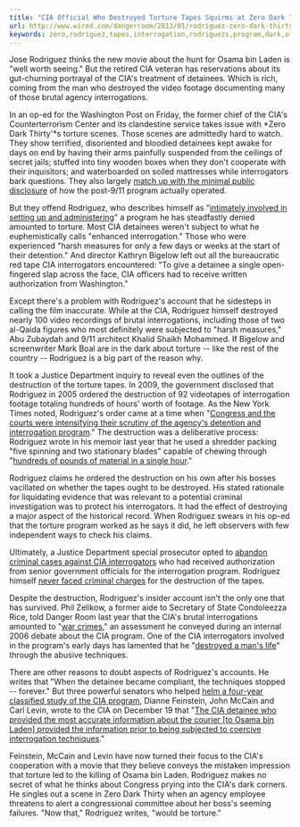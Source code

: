 ```yaml
---
title: "CIA Official Who Destroyed Torture Tapes Squirms at Zero Dark Thirty Abuse"
url: http://www.wired.com/dangerroom/2013/01/rodriguez-zero-dark-thirty/
keywords: zero,rodriguez,tapes,interrogation,rodriguezs,program,dark,official,cias,cia,destruction,squirms,torture,destroyed,interrogators,abuse,thirty
---
```

Jose Rodriguez thinks the new movie about the hunt for Osama bin Laden is \"well worth seeing.\" But the retired CIA veteran has reservations about its gut-churning portrayal of the CIA\'s treatment of detainees. Which is rich, coming from the man who destroyed the video footage documenting many of those brutal agency interrogations.

In an op-ed for the Washington Post on Friday, the former chief of the CIA\'s Counterterrorism Center and its clandestine service takes issue with \*Zero Dark Thirty\'\*s torture scenes. Those scenes are admittedly hard to watch. They show terrified, disoriented and bloodied detainees kept awake for days on end by having their arms painfully suspended from the ceilings of secret jails; stuffed into tiny wooden boxes when they don\'t cooperate with their inquisitors; and waterboarded on soiled mattresses while interrogators bark questions. They also largely [match up with the minimal public disclosure](https://www.wired.com/dangerroom/2012/12/zero-dark-thirty/) of how the post-9/11 program actually operated.

But they offend Rodriguez, who describes himself as \"[intimately involved in setting up and administering](http://www.washingtonpost.com/opinions/a-cia-veteran-on-what-zero-dark-thirty-gets-wrong-about-the-bin-laden-manhunt/2013/01/03/4a76f1b8-52cc-11e2-a613-ec8d394535c6_story.html)\" a program he has steadfastly denied amounted to torture. Most CIA detainees weren\'t subject to what he euphemistically calls \"enhanced interrogation.\" Those who were experienced \"harsh measures for only a few days or weeks at the start of their detention.\" And director Kathryn Bigelow left out all the bureaucratic red tape CIA interrogators encountered: \"To give a detainee a single open-fingered slap across the face, CIA officers had to receive written authorization from Washington.\"

Except there\'s a problem with Rodriguez\'s account that he sidesteps in calling the film inaccurate. While at the CIA, Rodriguez himself destroyed nearly 100 video recordings of brutal interrogations, including those of two al-Qaida figures who most definitely were subjected to \"harsh measures,\" Abu Zubaydah and 9/11 architect Khalid Shaikh Mohammed. If Bigelow and screenwriter Mark Boal are in the dark about torture -- like the rest of the country -- Rodriguez is a big part of the reason why.

It took a Justice Department inquiry to reveal even the outlines of the destruction of the torture tapes. In 2009, the government disclosed that Rodriguez in 2005 ordered the destruction of 92 videotapes of interrogation footage totaling hundreds of hours\' worth of footage. As the New York Times noted, Rodriguez\'s order came at a time when \"[Congress and the courts were intensifying their scrutiny of the agency\'s detention and interrogation program](http://www.nytimes.com/2009/03/03/washington/03web-intel.html).\" The destruction was a deliberative process: Rodriguez wrote in his memoir last year that he used a shredder packing \"five spinning and two stationary blades\" capable of chewing through \"[hundreds of pounds of material in a single hour](http://www.newyorker.com/online/blogs/closeread/2012/04/jose-rodriguez-60-minutes-torture.html#ixzz2H13GO46N).\"

Rodriguez claims he ordered the destruction on his own after his bosses vacillated on whether the tapes ought to be destroyed. His stated rationale for liquidating evidence that was relevant to a potential criminal investigation was to protect his interrogators. It had the effect of destroying a major aspect of the historical record. When Rodriguez swears in his op-ed that the torture program worked as he says it did, he left observers with few independent ways to check his claims.

Ultimately, a Justice Department special prosecutor opted to [abandon criminal cases against CIA interrogators](https://www.wired.com/dangerroom/2011/06/cia-exhales-99-out-of-101-torture-cases-dropped/) who had received authorization from senior government officials for the interrogation program. Rodriguez himself [never faced criminal charges](http://www.nytimes.com/2010/11/10/world/10tapes.html) for the destruction of the tapes.

Despite the destruction, Rodriguez\'s insider account isn\'t the only one that has survived. Phil Zelikow, a former aide to Secretary of State Condoleezza Rice, told Danger Room last year that the CIA\'s brutal interrogations amounted to \"[war crimes](https://www.wired.com/dangerroom/2012/04/secret-torture-memo/),\" an assessment he conveyed during an internal 2006 debate about the CIA program. One of the CIA interrogators involved in the program\'s early days has lamented that he \"[destroyed a man\'s life](https://www.wired.com/dangerroom/2011/07/am-i-a-torturer/)\" through the abusive techniques.

There are other reasons to doubt aspects of Rodriguez\'s accounts. He writes that \"When the detainee became compliant, the techniques stopped -- forever.\" But three powerful senators who helped [helm a four-year classified study of the CIA program](https://www.wired.com/dangerroom/2012/12/torture-report/), Dianne Feinstein, John McCain and Carl Levin, wrote to the CIA on December 19 that \"[The CIA detainee who provided the most accurate information about the courier \[to Osama bin Laden\] provided the information prior to being subjected to coercive interrogation techniques](http://www.feinstein.senate.gov/public/index.cfm/press-releases?ID=0d4e72c7-361a-4271-922f-6e2ccaa3f609).\"

Feinstein, McCain and Levin have now turned their focus to the CIA\'s cooperation with a movie that they believe conveys the mistaken impression that torture led to the killing of Osama bin Laden. Rodriguez makes no secret of what he thinks about Congress prying into the CIA\'s dark corners. He singles out a scene in Zero Dark Thirty when an agency employee threatens to alert a congressional committee about her boss\'s seeming failures. \"Now that,\" Rodriguez writes, \"would be torture.\"
